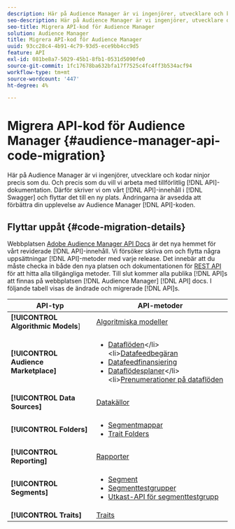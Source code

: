 ```yaml
---
description: Här på Audience Manager är vi ingenjörer, utvecklare och kodar ninjor precis som du. Och precis som du vill vi arbeta med tillförlitlig, korrekt API-dokumentation. Därför skriver vi om vårt API-innehåll i Swagger och flyttar det till en ny plats. Dessa ändringar är avsedda att förbättra din upplevelse av Audience Manager API-koden.
seo-description: Här på Audience Manager är vi ingenjörer, utvecklare och kodar ninjor precis som du. Och precis som du vill vi arbeta med tillförlitlig, korrekt API-dokumentation. Därför skriver vi om vårt API-innehåll i Swagger och flyttar det till en ny plats. Dessa ändringar är avsedda att förbättra din upplevelse av Audience Manager API-koden.
seo-title: Migrera API-kod för Audience Manager
solution: Audience Manager
title: Migrera API-kod för Audience Manager
uuid: 93cc28c4-4b91-4c79-93d5-ece9bb4cc9d5
feature: API
exl-id: 081be8a7-5029-45b1-8fb1-0531d5090fe0
source-git-commit: 1fc17678ba632bfa17f7525c4fc4ff3b534acf94
workflow-type: tm+mt
source-wordcount: '447'
ht-degree: 4%

---
```


# Migrera API-kod för Audience Manager {#audience-manager-api-code-migration}

Här på Audience Manager är vi ingenjörer, utvecklare och kodar ninjor precis som du. Och precis som du vill vi arbeta med tillförlitlig [!DNL API]-dokumentation. Därför skriver vi om vårt [!DNL API]-innehåll i [!DNL Swagger] och flyttar det till en ny plats. Ändringarna är avsedda att förbättra din upplevelse av Audience Manager [!DNL API]-koden.

## Flyttar uppåt {#code-migration-details}

<!-- api-swagger-migration.xml -->

Webbplatsen [Adobe Audience Manager API Docs](https://bank.demdex.com/portal/swagger/index.html) är det nya hemmet för vårt reviderade [!DNL API]-innehåll. Vi försöker skriva om och flytta några uppsättningar [!DNL API]-metoder med varje release. Det innebär att du måste checka in både den nya platsen och dokumentationen för [REST API](../api/rest-api-main/rest-api-main.md) för att hitta alla tillgängliga metoder. Till slut kommer alla publika [!DNL API]s att finnas på webbplatsen [!DNL Audience Manager] [!DNL API] docs. I följande tabell visas de ändrade och migrerade [!DNL API]s.

<!--

<table id="table_CD3C244CB02C48C898745FB982EC828C"> 
 <thead> 
  <tr> 
   <th colname="col1" class="entry"> API Type </th> 
   <th colname="col2" class="entry"> API Methods </th> 
  </tr> 
 </thead>
 <tbody>
 <tr> 
   <td colname="col1"> <p> <b>Algorithmic Models</b> </p> </td> 
   <td colname="col2"> <p> <a href="https://bank.demdex.com/portal/swagger/index.html#/Algorithmic_Models_API" format="https" scope="external"> Algorithmic Models</a> </p> </td> 
  </tr> 
  <tr> 
   <td colname="col1"> <p> <b>Audience Marketplace</b> </p> </td> 
   <td colname="col2"> <p> 
     <ul id="ul_4CFB3FAAC0B04E5AADD80E7D7FAF2722"> 
      <li id="li_50EE5F6B2278480E9FEA04AD51664F9D"> <a href="https://bank.demdex.com/portal/swagger/index.html#!/?f=Data_Feed_API" format="https" scope="external"> Data Feeds</a> </li> 
      <li id="li_5D372E3819014AB78C12048A9A2DC89F"> <a href="https://bank.demdex.com/portal/swagger/index.html#!/Data_Feed_Request_API/" format="https" scope="external"> Data Feed Request</a> </li> 
      <li id="li_0582688D08C346C68B81D86A5C46E053"> <a href="https://bank.demdex.com/portal/swagger/index.html#!/?f=Data_Feed_Finance_API" format="https" scope="external"> Data Feed Finance</a> </li> 
      <li id="li_C1C1CB42D6A74803B4672F6EE2D2D08C"> <a href="https://bank.demdex.com/portal/swagger/index.html#!/?f=Data_Feed_Plans_API" format="https" scope="external"> Data Feed Plans</a> </li> 
      <li id="li_D8F9D791D0824287B9D0B0585E3106AB"> <a href="https://bank.demdex.com/portal/swagger/index.html#!/Data_Feed_Subscription_API" format="https" scope="external"> Data Feed Subscriptions</a> </li> 
     </ul> </p> </td> 
  </tr> 
  <tr> 
   <td colname="col1"> <p> <b>Data Source</b> </p> </td> 
   <td colname="col2"> <p> <a href="https://bank.demdex.com/portal/swagger/index.html#!/Data_Source_API" format="https" scope="external"> Data Sources</a> </p> </td> 
  </tr> 
   <td colname="col1"> <p> <b>Derived Signals</b> </p> </td> 
   <td colname="col2"> <p> <a href="https://bank.demdex.com/portal/swagger/index.html#/Derived_Signals_API" format="https" scope="external"> Derived Signals</a> </p> </td> 
  </tr>   
  <tr> 
   <td colname="col1"> <p> <b>Folders</b> </p> </td> 
   <td colname="col2"> <p> 
     <ul id="ul_FD05673B372141F3B0EF2C79A338F744"> 
      <li id="li_5D16FCAF6F0E411694A1CFBE9571BDAC"> <a href="https://bank.demdex.com/portal/swagger/index.html#!/Segment_Folder_API" format="https" scope="external"> Segment Folders</a> </li> 
      <li id="li_5DC088C0F8CA4FC193248366C8400030"> <a href="https://bank.demdex.com/portal/swagger/index.html#!/Trait_Folder_API" scope="external" format="https"> Trait Folders</a> </li> 
     </ul> </p> </td> 
  </tr> 
  <tr> 
   <td colname="col1"> <p> <b>Reporting</b> </p> </td> 
   <td colname="col2"> <p> <a href="https://bank.demdex.com/portal/swagger/index.html#!/Reporting_API" format="https" scope="external"> Reporting</a> </p> </td> 
  </tr> 
  <tr> 
   <td colname="col1"> <p> <b>Segments</b> </p> </td> 
   <td colname="col2"> <p> 
     <ul id="ul_098B0655653D4846B70349A35A055C19"> 
      <li id="li_41A3003BF41147969BC88D4F12A5C1BB"> <a href="https://bank.demdex.com/portal/swagger/index.html#!/Segments_API" format="https" scope="external"> Segments</a> </li> 
      <li id="li_22A858D377634D88AE58BE2CE924169C"> <a href="https://bank.demdex.com/portal/swagger/index.html#!/Segment_Test_Group_API/" format="https" scope="external"> Segment Test Groups</a> </li> 
      <li id="li_2B505A1B43CF4B29A0336106C321E7FD"> <a href="https://bank.demdex.com/portal/swagger/index.html#!/Segment_Test_Group_Draft_API/" format="https" scope="external"> Segment Test Group Draft API</a> </li> 
     </ul> </p> </td> 
  </tr> 
  <tr> 
   <td colname="col1"> <p> <b>Traits</b> </p> </td> 
   <td colname="col2"> <p> <a href="https://bank.demdex.com/portal/swagger/index.html#!/Traits_API" format="https" scope="external"> Traits</a> </p> </td> 
  </tr>
 </tbody>
</table>

-->


| API-typ | API-metoder |
|---------|----------|
| **[!UICONTROL Algorithmic Models**] | [Algoritmiska modeller](https://bank.demdex.com/portal/swagger/index.html#/Algorithmic_Models_API) |
| **[!UICONTROL Audience Marketplace]** | <ul><li>[Dataflöden](https://bank.demdex.com/portal/swagger/index.html#/Audience%20Marketplace%20Buyer%20API/get_available_data_feeds_)</li><li>[Datafeedbegäran](https://bank.demdex.com/portal/swagger/index.html#/Audience%20Marketplace%20Buyer%20API/post_available_data_feeds__dataSourceId__requests)</li><li>[Datafeedfinansiering](https://bank.demdex.com/portal/swagger/index.html#/Audience%20Marketplace%20Finance%20API/get_data_feeds_billing_report)</li><li>[Dataflödesplaner](https://bank.demdex.com/portal/swagger/index.html#/Audience%20Marketplace%20Seller%20API/get_data_feeds__dataSourceId__plans_)</li><li>[Prenumerationer på dataflöden](https://bank.demdex.com/portal/swagger/index.html#/Audience%20Marketplace%20Seller%20API/get_data_feeds__dataSourceId__subscriptions)</li></ul> |
| **[!UICONTROL Data Sources]** | [Datakällor ](https://bank.demdex.com/portal/swagger/index.html#/Data_Source_API) |
| **[!UICONTROL Folders]** | <ul><li>[Segmentmappar](https://bank.demdex.com/portal/swagger/index.html#/Segment_Folder_API)</li><li>[Trait Folders](https://bank.demdex.com/portal/swagger/index.html#/Trait%20Folder%20API)</li></ul> |
| **[!UICONTROL Reporting]** | [Rapporter](https://bank.demdex.com/portal/swagger/index.html#/Reporting%20API) |
| **[!UICONTROL Segments]** | <ul><li>[Segment ](https://bank.demdex.com/portal/swagger/index.html#/Segments%20API)</li><li>[Segmenttestgrupper](https://bank.demdex.com/portal/swagger/index.html#/Segment%20Test%20Group%20API)</li><li>[Utkast-API för segmenttestgrupp](https://bank.demdex.com/portal/swagger/index.html#/Segment%20Test%20Group%20API/post_segment_test_groups_drafts)</li></ul> |
| **[!UICONTROL Traits]** | [Traits ](https://bank.demdex.com/portal/swagger/index.html#/Traits%20API) |

